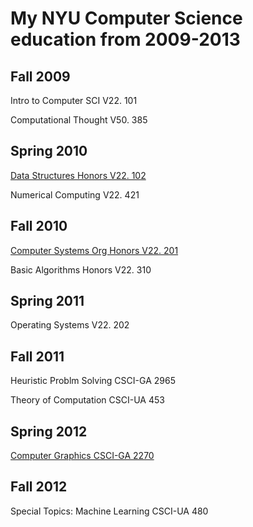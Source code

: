 # My NYU Computer Science education from 2009-2013

## Fall 2009

Intro to Computer SCI V22. 101

Computational Thought V50. 385

## Spring 2010

[Data Structures Honors V22. 102](https://web.archive.org/web/20201118231530/https://cs.nyu.edu/courses/fall07/V22.0102-002/index.html)

Numerical Computing V22. 421

## Fall 2010

[Computer Systems Org Honors V22. 201](https://web.archive.org/web/20200928034122/https://cs.nyu.edu/courses/fall10/V22.0201-002/index.html)

Basic Algorithms Honors V22. 310

## Spring 2011

Operating Systems V22. 202

## Fall 2011

Heuristic Problm Solving CSCI-GA 2965

Theory of Computation CSCI-UA 453

## Spring 2012

[Computer Graphics CSCI-GA 2270](https://web.archive.org/web/20201003121542/https://mrl.nyu.edu/~perlin/courses/spring2012/)

## Fall 2012

Special Topics: Machine Learning CSCI-UA 480

